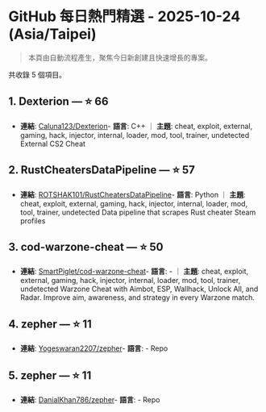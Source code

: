 # GitHub 每日熱門精選 - 2025-10-24 (Asia/Taipei)

> 本頁由自動流程產生，聚焦今日新創建且快速增長的專案。

共收錄 5 個項目。

## 1. Dexterion — ⭐ 66

- **連結**: [Caluna123/Dexterion](https://github.com/Caluna123/Dexterion)- **語言**: C++ ｜ **主題**: cheat, exploit, external, gaming, hack, injector, internal, loader, mod, tool, trainer, undetected
External CS2 Cheat

## 2. RustCheatersDataPipeline — ⭐ 57

- **連結**: [ROTSHAK101/RustCheatersDataPipeline](https://github.com/ROTSHAK101/RustCheatersDataPipeline)- **語言**: Python ｜ **主題**: cheat, exploit, external, gaming, hack, injector, internal, loader, mod, tool, trainer, undetected
Data pipeline that scrapes Rust cheater Steam profiles

## 3. cod-warzone-cheat — ⭐ 50

- **連結**: [SmartPiglet/cod-warzone-cheat](https://github.com/SmartPiglet/cod-warzone-cheat)- **語言**: - ｜ **主題**: cheat, exploit, external, gaming, hack, injector, internal, loader, mod, tool, trainer, undetected
Warzone Cheat with Aimbot, ESP, Wallhack, Unlock All, and Radar. Improve aim, awareness, and strategy in every Warzone match.

## 4. zepher — ⭐ 11

- **連結**: [Yogeswaran2207/zepher](https://github.com/Yogeswaran2207/zepher)- **語言**: -
Repo

## 5. zepher — ⭐ 11

- **連結**: [DanialKhan786/zepher](https://github.com/DanialKhan786/zepher)- **語言**: -
Repo


